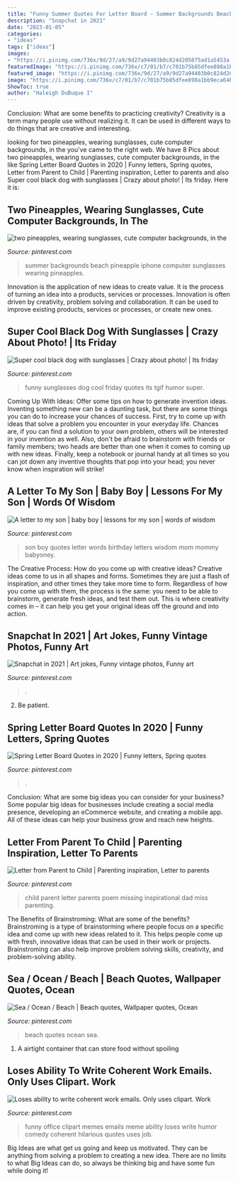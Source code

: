 ```yaml
---
title: "Funny Summer Quotes For Letter Board - Summer Backgrounds Beach Pineapple Iphone Computer Sunglasses Wearing Pineapples"
description: "Snapchat in 2021"
date: "2023-01-05"
categories:
- "ideas"
tags: ["ideas"]
images:
- "https://i.pinimg.com/736x/9d/27/a9/9d27a94403b0c824d205075ad1a5453a.jpg"
featuredImage: "https://i.pinimg.com/736x/c7/01/b7/c701b75b85dfee898a1bb9eca64b6eb3.jpg"
featured_image: "https://i.pinimg.com/736x/9d/27/a9/9d27a94403b0c824d205075ad1a5453a.jpg"
image: "https://i.pinimg.com/736x/c7/01/b7/c701b75b85dfee898a1bb9eca64b6eb3.jpg"
ShowToc: true
author: "Haleigh DuBuque I"
---
```



Conclusion: What are some benefits to practicing creativity?
Creativity is a term many people use without realizing it. It can be used in different ways to do things that are creative and interesting.

	

		
looking for two pineapples, wearing sunglasses, cute computer backgrounds, in the you've came to the right web. We have 8 Pics about two pineapples, wearing sunglasses, cute computer backgrounds, in the like Spring Letter Board Quotes in 2020 | Funny letters, Spring quotes, Letter from Parent to Child | Parenting inspiration, Letter to parents and also Super cool black dog with sunglasses | Crazy about photo! | Its friday. Here it is:
		
    
## Two Pineapples, Wearing Sunglasses, Cute Computer Backgrounds, In The

<img loading=lazy src="https://i.pinimg.com/736x/29/76/4f/29764fde1b84bc4c64a2f17ef9a59e61.jpg" onerror="this.onerror=null;this.src='https://tse2.mm.bing.net/th?id=OIP.k3DGoR2Sh-hJcLOdDd_vQgHaNK&amp;pid=15.1';" alt="two pineapples, wearing sunglasses, cute computer backgrounds, in the">

_Source: pinterest.com_

>summer backgrounds beach pineapple iphone computer sunglasses wearing pineapples. 

	

Innovation is the application of new ideas to create value. It is the process of turning an idea into a products, services or processes. Innovation is often driven by creativity, problem solving and collaboration. It can be used to improve existing products, services or processes, or create new ones.

    
## Super Cool Black Dog With Sunglasses | Crazy About Photo! | Its Friday

<img loading=lazy src="https://i.pinimg.com/736x/27/01/6f/27016fa0add2609ab9fd10d14da64eea--tgif-funny-stuff.jpg" onerror="this.onerror=null;this.src='https://tse1.mm.bing.net/th?id=OIP.PJG20R4N5ZdrhUt45rYnyAHaLH&amp;pid=15.1';" alt="Super cool black dog with sunglasses | Crazy about photo! | Its friday">

_Source: pinterest.com_

>funny sunglasses dog cool friday quotes its tgif humor super. 

	

Coming Up With Ideas: Offer some tips on how to generate invention ideas.
Inventing something new can be a daunting task, but there are some things you can do to increase your chances of success. First, try to come up with ideas that solve a problem you encounter in your everyday life. Chances are, if you can find a solution to your own problem, others will be interested in your invention as well. Also, don't be afraid to brainstorm with friends or family members; two heads are better than one when it comes to coming up with new ideas. Finally, keep a notebook or journal handy at all times so you can jot down any inventive thoughts that pop into your head; you never know when inspiration will strike!

    
## A Letter To My Son | Baby Boy | Lessons For My Son | Words Of Wisdom

<img loading=lazy src="https://i.pinimg.com/736x/11/54/a0/1154a09bb137a3a3e5fa4d9fd1b2198d.jpg" onerror="this.onerror=null;this.src='https://tse4.mm.bing.net/th?id=OIP.TjcjTu6eLTCFRIahBZKdTwHaLG&amp;pid=15.1';" alt="A letter to my son | baby boy | lessons for my son | words of wisdom">

_Source: pinterest.com_

>son boy quotes letter words birthday letters wisdom mom mommy babyoney. 

	

The Creative Process: How do you come up with creative ideas?
Creative ideas come to us in all shapes and forms. Sometimes they are just a flash of inspiration, and other times they take more time to form. Regardless of how you come up with them, the process is the same: you need to be able to brainstorm, generate fresh ideas, and test them out. This is where creativity comes in – it can help you get your original ideas off the ground and into action.

    
## Snapchat In 2021 | Art Jokes, Funny Vintage Photos, Funny Art

<img loading=lazy src="https://i.pinimg.com/736x/68/7d/3e/687d3e2b27958166841c17efcc091396.jpg" onerror="this.onerror=null;this.src='https://tse1.mm.bing.net/th?id=OIP.BuzR2SjTL7uiIG_W_XYoaQHaJ3&amp;pid=15.1';" alt="Snapchat in 2021 | Art jokes, Funny vintage photos, Funny art">

_Source: pinterest.com_

>. 

	

2. Be patient.

    
## Spring Letter Board Quotes In 2020 | Funny Letters, Spring Quotes

<img loading=lazy src="https://i.pinimg.com/736x/c7/01/b7/c701b75b85dfee898a1bb9eca64b6eb3.jpg" onerror="this.onerror=null;this.src='https://tse1.mm.bing.net/th?id=OIP.WyLVRWQRG1CvGpJKvaPxZgHaLH&amp;pid=15.1';" alt="Spring Letter Board Quotes in 2020 | Funny letters, Spring quotes">

_Source: pinterest.com_

>. 

	

Conclusion: What are some big ideas you can consider for your business?
Some popular big ideas for businesses include creating a social media presence, developing an eCommerce website, and creating a mobile app. All of these ideas can help your business grow and reach new heights.

    
## Letter From Parent To Child | Parenting Inspiration, Letter To Parents

<img loading=lazy src="https://i.pinimg.com/736x/32/fc/be/32fcbe953985fa67d9f07a0c3301c8f1.jpg" onerror="this.onerror=null;this.src='https://tse4.mm.bing.net/th?id=OIP.gRRdBWEcY4bYX8nfzGz1BAHaK3&amp;pid=15.1';" alt="Letter from Parent to Child | Parenting inspiration, Letter to parents">

_Source: pinterest.com_

>child parent letter parents poem missing inspirational dad miss parenting. 

	

The Benefits of Brainstroming: What are some of the benefits?
Brainstroming is a type of brainstorming where people focus on a specific idea and come up with new ideas related to it. This helps people come up with fresh, innovative ideas that can be used in their work or projects. Brainstroming can also help improve problem solving skills, creativity, and problem-solving ability.

    
## Sea / Ocean / Beach | Beach Quotes, Wallpaper Quotes, Ocean

<img loading=lazy src="https://i.pinimg.com/736x/9d/27/a9/9d27a94403b0c824d205075ad1a5453a.jpg" onerror="this.onerror=null;this.src='https://tse4.mm.bing.net/th?id=OIP.hXpprJ0acaH-Sib6Ts4bcQHaL9&amp;pid=15.1';" alt="Sea / Ocean / Beach | Beach quotes, Wallpaper quotes, Ocean">

_Source: pinterest.com_

>beach quotes ocean sea. 

	

1. A airtight container that can store food without spoiling 

    
## Loses Ability To Write Coherent Work Emails. Only Uses Clipart. Work

<img loading=lazy src="https://i.pinimg.com/736x/f0/64/cc/f064cc1462deeac50704ed5f34f1f18b--funny-office-clipart.jpg" onerror="this.onerror=null;this.src='https://tse4.mm.bing.net/th?id=OIP.JuBSnvqtNlQ4Oi6Xj9JS4gHaGl&amp;pid=15.1';" alt="Loses ability to write coherent work emails. Only uses clipart. Work">

_Source: pinterest.com_

>funny office clipart memes emails meme ability loses write humor comedy coherent hilarious quotes uses job. 

	

Big Ideas are what get us going and keep us motivated. They can be anything from solving a problem to creating a new idea. There are no limits to what Big Ideas can do, so always be thinking big and have some fun while doing it!

